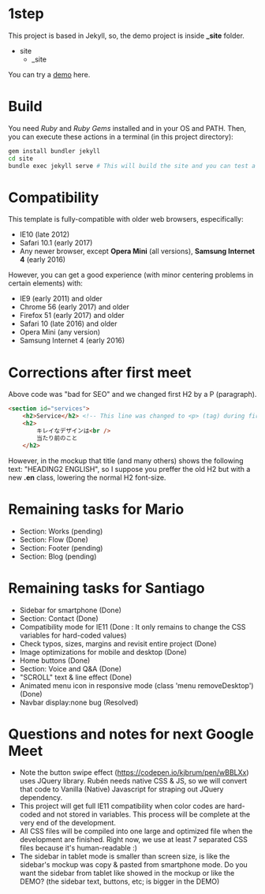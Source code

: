 # 1step

This project is based in Jekyll, so, the demo project is inside **_site** folder.

* site
  * _site

You can try a [demo](https://chiqui1234.github.io/1step/) here.

# Build

You need *Ruby* and *Ruby Gems* installed and in your OS and PATH. Then, you can execute these actions in a terminal (in this project directory):
```bash
gem install bundler jekyll
cd site
bundle exec jekyll serve # This will build the site and you can test a demo on localhost:4000
```

# Compatibility

This template is fully-compatible with older web browsers, especifically: 
* IE10 (late 2012)
* Safari 10.1 (early 2017)
* Any newer browser, except **Opera Mini** (all versions), **Samsung Internet 4** (early 2016)

However, you can get a good experience (with minor centering problems in certain elements) with:

* IE9 (early 2011) and older
* Chrome 56 (early 2017) and older
* Firefox 51 (early 2017) and older
* Safari 10 (late 2016) and older
* Opera Mini (any version)
* Samsung Internet 4 (early 2016)

# Corrections after first meet

Above code was "bad for SEO" and we changed first H2 by a P (paragraph).
```html
<section id="services">
    <h2>Service</h2> <!-- This line was changed to <p> (tag) during first Google Meet -->
    <h2>
        キレイなデザインは<br />
        当たり前のこと
    </h2>
```
However, in the mockup that title (and many others) shows the following text: "HEADING2 ENGLISH", so I suppose you preffer the old H2 but with a new **.en** class, lowering the normal H2 font-size.

# Remaining tasks for Mario

* Section: Works (pending)
* Section: Flow (Done)
* Section: Footer (pending)
* Section: Blog (pending)

# Remaining tasks for Santiago

* Sidebar for smartphone (Done)
* Section: Contact (Done)
* Compatibility mode for IE11 (Done : It only remains to change the CSS variables for hard-coded values)
* Check typos, sizes, margins and revisit entire project (Done)
* Image optimizations for mobile and desktop (Done)
* Home buttons (Done)
* Section: Voice and Q&A (Done)
* "SCROLL" text & line effect (Done)
* Animated menu icon in responsive mode (class 'menu removeDesktop') (Done)
* Navbar display:none bug (Resolved)

# Questions and notes for next Google Meet
* Note the button swipe effect (https://codepen.io/kjbrum/pen/wBBLXx) uses JQuery library. Rubén needs native CSS & JS, so we will convert that code to Vanilla (Native) Javascript for straping out JQuery dependency.
* This project will get full IE11 compatibility when color codes are hard-coded and not stored in variables. This process will be complete at the very end of the development.
* All CSS files will be compiled into one large and optimized file when the development are finished. Right now, we use at least 7 separated CSS files because it's human-readable :)
* The sidebar in tablet mode is smaller than screen size, is like the sidebar's mockup was copy & pasted from smartphone mode. Do you want the sidebar from tablet like showed in the mockup or like the DEMO? (the sidebar text, buttons, etc; is bigger in the DEMO)